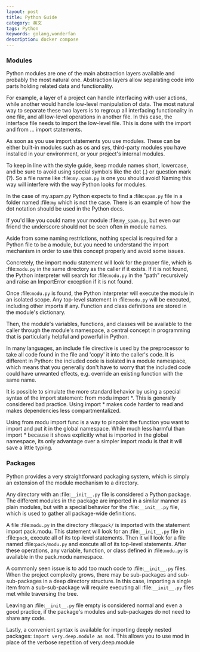 ```yaml
---
layout: post
title: Python Guide
category: 英文
tags: Python
keywords: golang,wonderfan
description: docker compose
---
```


### Modules

Python modules are one of the main abstraction layers available and probably the most natural one. Abstraction layers allow separating code into parts holding related data and functionality.

For example, a layer of a project can handle interfacing with user actions, while another would handle low-level manipulation of data. The most natural way to separate these two layers is to regroup all interfacing functionality in one file, and all low-level operations in another file. In this case, the interface file needs to import the low-level file. This is done with the import and from ... import statements.

As soon as you use import statements you use modules. These can be either built-in modules such as os and sys, third-party modules you have installed in your environment, or your project's internal modules.

To keep in line with the style guide, keep module names short, lowercase, and be sure to avoid using special symbols like the dot (.) or question mark (?). So a file name like :file:`my.spam.py` is one you should avoid! Naming this way will interfere with the way Python looks for modules.

In the case of my.spam.py Python expects to find a :file:`spam.py` file in a folder named :file:`my` which is not the case. There is an example of how the dot notation should be used in the Python docs.

If you'd like you could name your module :file:`my_spam.py`, but even our friend the underscore should not be seen often in module names.

Aside from some naming restrictions, nothing special is required for a Python file to be a module, but you need to understand the import mechanism in order to use this concept properly and avoid some issues.

Concretely, the import modu statement will look for the proper file, which is :file:`modu.py` in the same directory as the caller if it exists. If it is not found, the Python interpreter will search for :file:`modu.py` in the "path" recursively and raise an ImportError exception if it is not found.

Once :file:`modu.py` is found, the Python interpreter will execute the module in an isolated scope. Any top-level statement in :file:`modu.py` will be executed, including other imports if any. Function and class definitions are stored in the module's dictionary.

Then, the module's variables, functions, and classes will be available to the caller through the module's namespace, a central concept in programming that is particularly helpful and powerful in Python.

In many languages, an include file directive is used by the preprocessor to take all code found in the file and 'copy' it into the caller's code. It is different in Python: the included code is isolated in a module namespace, which means that you generally don't have to worry that the included code could have unwanted effects, e.g. override an existing function with the same name.

It is possible to simulate the more standard behavior by using a special syntax of the import statement: from modu import *. This is generally considered bad practice. Using import * makes code harder to read and makes dependencies less compartmentalized.

Using from modu import func is a way to pinpoint the function you want to import and put it in the global namespace. While much less harmful than import * because it shows explicitly what is imported in the global namespace, its only advantage over a simpler import modu is that it will save a little typing.

### Packages

Python provides a very straightforward packaging system, which is simply an extension of the module mechanism to a directory.

Any directory with an :file:`__init__.py` file is considered a Python package. The different modules in the package are imported in a similar manner as plain modules, but with a special behavior for the :file:`__init__.py` file, which is used to gather all package-wide definitions.

A file :file:`modu.py` in the directory :file:`pack/` is imported with the statement import pack.modu. This statement will look for an :file:`__init__.py` file in :file:`pack`, execute all of its top-level statements. Then it will look for a file named :file:`pack/modu.py` and execute all of its top-level statements. After these operations, any variable, function, or class defined in :file:`modu.py` is available in the pack.modu namespace.

A commonly seen issue is to add too much code to :file:`__init__.py` files. When the project complexity grows, there may be sub-packages and sub-sub-packages in a deep directory structure. In this case, importing a single item from a sub-sub-package will require executing all :file:`__init__.py` files met while traversing the tree.

Leaving an :file:`__init__.py` file empty is considered normal and even a good practice, if the package's modules and sub-packages do not need to share any code.

Lastly, a convenient syntax is available for importing deeply nested packages: `import very.deep.module as mod`. This allows you to use mod in place of the verbose repetition of very.deep.module
